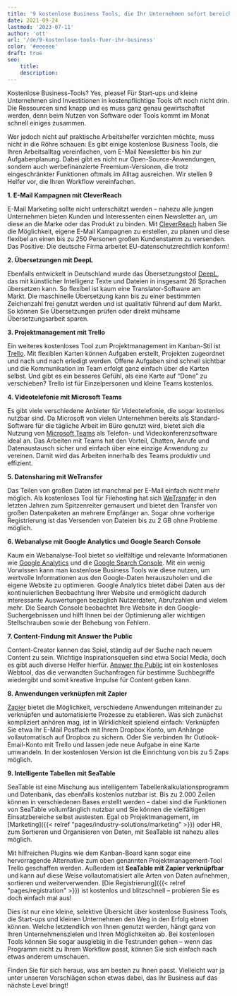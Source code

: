 ```yaml
---
title: '9 kostenlose Business Tools, die Ihr Unternehmen sofort bereichern - SeaTable'
date: 2021-09-24
lastmod: '2023-07-11'
author: 'ott'
url: '/de/9-kostenlose-tools-fuer-ihr-business'
color: '#eeeeee'
draft: true
seo:
    title:
    description:
---
```


Kostenlose Business-Tools? Yes, please! Für Start-ups und kleine Unternehmen sind Investitionen in kostenpflichtige Tools oft noch nicht drin. Die Ressourcen sind knapp und es muss ganz genau gewirtschaftet werden, denn beim Nutzen von Software oder Tools kommt im Monat schnell einiges zusammen.

Wer jedoch nicht auf praktische Arbeitshelfer verzichten möchte, muss nicht in die Röhre schauen: Es gibt einige kostenlose Business Tools, die Ihren Arbeitsalltag vereinfachen, vom E-Mail Newsletter bis hin zur Aufgabenplanung. Dabei gibt es nicht nur Open-Source-Anwendungen, sondern auch werbefinanzierte Freemium-Versionen, die trotz eingeschränkter Funktionen oftmals im Alltag ausreichen. Wir stellen 9 Helfer vor, die Ihren Workflow vereinfachen.

**1\. E-Mail Kampagnen mit CleverReach**

E-Mail Marketing sollte nicht unterschätzt werden – nahezu alle jungen Unternehmen bieten Kunden und Interessenten einen Newsletter an, um diese an die Marke oder das Produkt zu binden. Mit [CleverReach](https://www.cleverreach.com/de/) haben Sie die Möglichkeit, eigene E-Mail Kampagnen zu erstellen, zu planen und diese flexibel an einen bis zu 250 Personen großen Kundenstamm zu versenden. Das Positive: Die deutsche Firma arbeitet EU-datenschutzrechtlich konform!

**2\. Übersetzungen mit DeepL**

Ebenfalls entwickelt in Deutschland wurde das Übersetzungstool [DeepL](https://www.deepl.com/de/home), das mit künstlicher Intelligenz Texte und Dateien in insgesamt 26 Sprachen übersetzen kann. So flexibel ist kaum eine Translator-Software am Markt. Die maschinelle Übersetzung kann bis zu einer bestimmten Zeichenzahl frei genutzt werden und ist qualitativ führend auf dem Markt. So können Sie Übersetzungen prüfen oder direkt mühsame Übersetzungsarbeit sparen.

**3\. Projektmanagement mit Trello**

Ein weiteres kostenloses Tool zum Projektmanagement im Kanban-Stil ist [Trello](https://trello.com/home). Mit flexiblen Karten können Aufgaben erstellt, Projekten zugeordnet und nach und nach erledigt werden. Offene Aufgaben sind schnell sichtbar und die Kommunikation im Team erfolgt ganz einfach über die Karten selbst. Und gibt es ein besseres Gefühl, als eine Karte auf “Done” zu verschieben? Trello ist für Einzelpersonen und kleine Teams kostenlos.

**4\. Videotelefonie mit Microsoft Teams**

Es gibt viele verschiedene Anbieter für Videotelefonie, die sogar kostenlos nutzbar sind. Da Microsoft von vielen Unternehmen bereits als Standard-Software für die tägliche Arbeit im Büro genutzt wird, bietet sich die Nutzung von [Microsoft Teams](https://www.microsoft.com/de-de/microsoft-teams/free) als Telefon- und Videokonferenzsoftware ideal an. Das Arbeiten mit Teams hat den Vorteil, Chatten, Anrufe und Datenaustausch sicher und einfach über eine einzige Anwendung zu vereinen. Damit wird das Arbeiten innerhalb des Teams produktiv und effizient.

**5\. Datensharing mit WeTransfer**

Das Teilen von großen Daten ist manchmal per E-Mail einfach nicht mehr möglich. Als kostenloses Tool für Filehosting hat sich [WeTransfer](https://wetransfer.com/) in den letzten Jahren zum Spitzenreiter gemausert und bietet den Transfer von großen Datenpaketen an mehrere Empfänger an. Sogar ohne vorherige Registrierung ist das Versenden von Dateien bis zu 2 GB ohne Probleme möglich.

**6\. Webanalyse mit Google Analytics und Google Search Console**

Kaum ein Webanalyse-Tool bietet so vielfältige und relevante Informationen wie [Google Analytics](https://analytics.google.com/analytics/web/) und die [Google Search Console](https://search.google.com/search-console/). Mit ein wenig Vorwissen kann man kostenlose Business Tools wie diese nutzen, um wertvolle Informationen aus den Google-Daten herauszuholen und die eigene Website zu optimieren. Google Analytics bietet dabei Daten aus der kontinuierlichen Beobachtung Ihrer Website und ermöglicht dadurch interessante Auswertungen bezüglich Nutzerdaten, Abrufzahlen und vielem mehr. Die Search Console beobachtet Ihre Website in den Google-Suchergebnissen und hilft Ihnen bei der Optimierung aller wichtigen Stellschrauben sowie der Behebung von Fehlern.

**7\. Content-Findung mit Answer the Public**

Content-Creator kennen das Spiel, ständig auf der Suche nach neuem Content zu sein. Wichtige Inspirationsquellen sind etwa Social Media, doch es gibt auch diverse Helfer hierfür. [Answer the Public](https://answerthepublic.com/) ist ein kostenloses Webtool, das die verwandten Suchanfragen für bestimme Suchbegriffe wiedergibt und somit kreative Impulse für Content geben kann.

**8\. Anwendungen verknüpfen mit Zapier**

[Zapier](https://zapier.com/) bietet die Möglichkeit, verschiedene Anwendungen miteinander zu verknüpfen und automatisierte Prozesse zu etablieren. Was sich zunächst kompliziert anhören mag, ist in Wirklichkeit spielend einfach: Verknüpfen Sie etwa Ihr E-Mail Postfach mit Ihrem Dropbox Konto, um Anhänge vollautomatisch auf Dropbox zu sichern. Oder Sie verbinden Ihr Outlook-Email-Konto mit Trello und lassen jede neue Aufgabe in eine Karte umwandeln. In der kostenlosen Version ist die Einrichtung von bis zu 5 Zaps möglich.

**9\. Intelligente Tabellen mit SeaTable**

SeaTable ist eine Mischung aus intelligentem Tabellenkalkulationsprogramm und Datenbank, das ebenfalls kostenlos nutzbar ist. Bis zu 2.000 Zeilen können in verschiedenen Bases erstellt werden – dabei sind die Funktionen von SeaTable vollumfänglich nutzbar und Sie können die vielfältigen Einsatzbereiche selbst austesten. Egal ob Projektmanagement, im [Marketing]({{< relref "pages/industry-solutions/marketing" >}}) oder HR, zum Sortieren und Organisieren von Daten, mit SeaTable ist nahezu alles möglich.

Mit hilfreichen Plugins wie dem Kanban-Board kann sogar eine hervorragende Alternative zum oben genannten Projektmanagement-Tool Trello geschaffen werden. Außerdem ist **SeaTable mit Zapier verknüpfbar** und kann auf diese Weise vollautomatisiert alle Arten von Daten aufnehmen, sortieren und weiterverwenden. [Die Registrierung]({{< relref "pages/registration" >}}) ist kostenlos und blitzschnell – probieren Sie es doch einfach mal aus!

Dies ist nur eine kleine, selektive Übersicht über kostenlose Business Tools, die Start-ups und kleinen Unternehmen den Weg in den Erfolg ebnen können. Welche letztendlich von Ihnen genutzt werden, hängt ganz von Ihren Unternehmenszielen und Ihren Möglichkeiten ab. Bei kostenlosen Tools können Sie sogar ausgiebig in die Testrunden gehen – wenn das Programm nicht zu Ihrem Workflow passt, können Sie sich einfach nach etwas anderem umschauen.

Finden Sie für sich heraus, was am besten zu Ihnen passt. Vielleicht war ja unter unseren Vorschlägen schon etwas dabei, das Ihr Business auf das nächste Level bringt!
